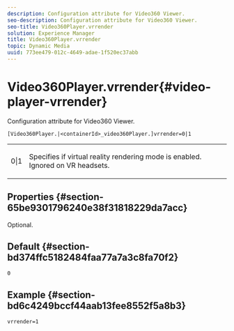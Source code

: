 ```yaml
---
description: Configuration attribute for Video360 Viewer.
seo-description: Configuration attribute for Video360 Viewer.
seo-title: Video360Player.vrrender
solution: Experience Manager
title: Video360Player.vrrender
topic: Dynamic Media
uuid: 773ee479-012c-4649-adae-1f520ec37abb
---
```


# Video360Player.vrrender{#video-player-vrrender}

Configuration attribute for Video360 Viewer.

`[Video360Player.|<containerId>_video360Player.]vrrender=0|1`

<table id="table_2A4F898BBF88417DB0834B7F78637F5D"> 
 <tbody> 
  <tr> 
   <td colname="col1"> <p> <span class="codeph"> 0|1</span> </p> </td> 
   <td colname="col2"> <p>Specifies if virtual reality rendering mode is enabled. Ignored on VR headsets. </p> </td> 
  </tr> 
 </tbody> 
</table>

## Properties {#section-65be9301796240e38f31818229da7acc}

Optional.

## Default {#section-bd374ffc5182484faa77a7a3c8fa70f2}

`0`

## Example {#section-bd6c4249bccf44aab13fee8552f5a8b3}

`vrrender=1` 

